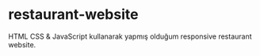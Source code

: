 # restaurant-website
HTML CSS &amp; JavaScript kullanarak yapmış olduğum responsive restaurant website.
